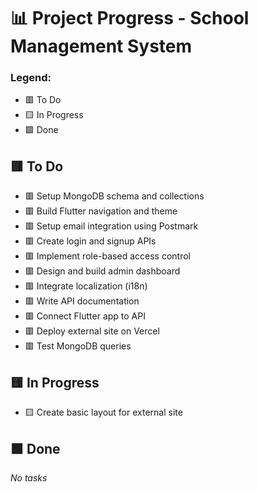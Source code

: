 # 📊 Project Progress - School Management System

### Legend:
- 🟥 To Do
- 🟨 In Progress
- 🟩 Done

## 🟥 To Do
- 🟥 Setup MongoDB schema and collections
- 🟥 Build Flutter navigation and theme
- 🟥 Setup email integration using Postmark
- 🟥 Create login and signup APIs
- 🟥 Implement role-based access control
- 🟥 Design and build admin dashboard
- 🟥 Integrate localization (i18n)
- 🟥 Write API documentation
- 🟥 Connect Flutter app to API
- 🟥 Deploy external site on Vercel
- 🟥 Test MongoDB queries

## 🟨 In Progress
- 🟨 Create basic layout for external site

## 🟩 Done
_No tasks_

